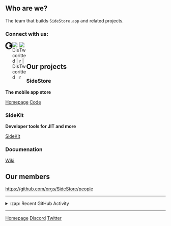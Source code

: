 <!-- 
Docs: How to use GitHub README and actions to auto-generate embedded content.
https://github.com/anuraghazra/github-readme-stats
https://www.youtube.com/watch?v=n6d4KHSKqGk
https://github.com/rahuldkjain/github-profile-readme-generator
 -->

## Who are we?

The team that builds `SideStore.app` and related projects.

### Connect with us:

<!--
[![Website](https://img.shields.io/website?label=sidestore.io&style=for-the-badge&url=https://sidestore.io)](https://sidestore.io)
[![Twitter Follow](https://img.shields.io/twitter/follow/sidestore_io?color=1DA1F2&logo=twitter&style=for-the-badge)](https://twitter.com/intent/follow?original_referer=https%3A%2F%2Fgithub.com%2Fsidestore&screen_name=sidestore)
[![GitHub Followers](https://img.shields.io/github/followers/sidestore?style=for-the-badge)]()
[![GitHub Sponsors](https://img.shields.io/github/sponsors/sidestore?style=for-the-badge
)]() 
-->

[<img align="left" alt="sidestore.io" width="22px" src="https://raw.githubusercontent.com/iconic/open-iconic/master/svg/globe.svg" />][website]
[<img align="left" alt="Discord | Discord" width="22px" src="https://cdn.jsdelivr.net/npm/simple-icons@v3/icons/discord.svg" />][discord]
[<img align="left" alt="Twitter | Twitter" width="22px" src="https://cdn.jsdelivr.net/npm/simple-icons@v3/icons/twitter.svg" />][twitter]

<br />
<br />

## Our projects

### SideStore

__The mobile app store__

[Homepage][website]
[Code][git.sidestore]

### SideKit

__Developer tools for JIT and more__

[SideKit][git.sidekit]

### Documenation

[Wiki][wiki]

## Our members

https://github.com/orgs/SideStore/people

---

<details>
  <summary>:zap: Recent GitHub Activity</summary>

<!--START_SECTION:activity-->
1. ❗️ Closed issue [#328](https://github.com/SideStore/SideStore/issues/328) in [SideStore/SideStore](https://github.com/SideStore/SideStore)
2. 🗣 Commented on [#328](https://github.com/SideStore/SideStore/issues/328) in [SideStore/SideStore](https://github.com/SideStore/SideStore)
3. 🗣 Commented on [#328](https://github.com/SideStore/SideStore/issues/328) in [SideStore/SideStore](https://github.com/SideStore/SideStore)
4. ❗️ Opened issue [#328](https://github.com/SideStore/SideStore/issues/328) in [SideStore/SideStore](https://github.com/SideStore/SideStore)
5. 🗣 Commented on [#326](https://github.com/SideStore/SideStore/issues/326) in [SideStore/SideStore](https://github.com/SideStore/SideStore)
6. 🗣 Commented on [#327](https://github.com/SideStore/SideStore/issues/327) in [SideStore/SideStore](https://github.com/SideStore/SideStore)
7. 🗣 Commented on [#327](https://github.com/SideStore/SideStore/issues/327) in [SideStore/SideStore](https://github.com/SideStore/SideStore)
8. 💪 Opened PR [#327](https://github.com/SideStore/SideStore/pull/327) in [SideStore/SideStore](https://github.com/SideStore/SideStore)
9. 🗣 Commented on [#320](https://github.com/SideStore/SideStore/issues/320) in [SideStore/SideStore](https://github.com/SideStore/SideStore)
10. 🗣 Commented on [#326](https://github.com/SideStore/SideStore/issues/326) in [SideStore/SideStore](https://github.com/SideStore/SideStore)
11. 🗣 Commented on [#9](https://github.com/SideStore/SideServer-macOS/issues/9) in [SideStore/SideServer-macOS](https://github.com/SideStore/SideServer-macOS)
12. ❗️ Opened issue [#9](https://github.com/SideStore/SideServer-macOS/issues/9) in [SideStore/SideServer-macOS](https://github.com/SideStore/SideServer-macOS)
13. 🗣 Commented on [#326](https://github.com/SideStore/SideStore/issues/326) in [SideStore/SideStore](https://github.com/SideStore/SideStore)
14. 🗣 Commented on [#324](https://github.com/SideStore/SideStore/issues/324) in [SideStore/SideStore](https://github.com/SideStore/SideStore)
15. 🗣 Commented on [#324](https://github.com/SideStore/SideStore/issues/324) in [SideStore/SideStore](https://github.com/SideStore/SideStore)
16. ❗️ Closed issue [#325](https://github.com/SideStore/SideStore/issues/325) in [SideStore/SideStore](https://github.com/SideStore/SideStore)
17. 🗣 Commented on [#325](https://github.com/SideStore/SideStore/issues/325) in [SideStore/SideStore](https://github.com/SideStore/SideStore)
18. ❗️ Closed issue [#326](https://github.com/SideStore/SideStore/issues/326) in [SideStore/SideStore](https://github.com/SideStore/SideStore)
19. 🗣 Commented on [#326](https://github.com/SideStore/SideStore/issues/326) in [SideStore/SideStore](https://github.com/SideStore/SideStore)
20. ❗️ Opened issue [#326](https://github.com/SideStore/SideStore/issues/326) in [SideStore/SideStore](https://github.com/SideStore/SideStore)
<!--END_SECTION:activity-->

</details>

---

[Homepage][patreon] [Discord][discord] [Twitter][twitter]

<!--
- [Patreon][patreon]
- [OpenCollective][opencollective]
- [YouTube][youtube]
-->

[website]: https://sidestore.io
[wiki]: https://wiki.sidestore.io
[twitter]: https://twitter.com/sidestore_io
[discord]: https://discord.gg/CacsuuzsBq
[youtube]: https://youtube.com/TODO
[patreon]: https://www.patreon.com/SideStore
[opencollective]: https://opencollective.com/TODO
[git.sidestore]: https://github.com/SideStore/SideStore/
[git.sidekit]: https://github.com/SideStore/SideKit

